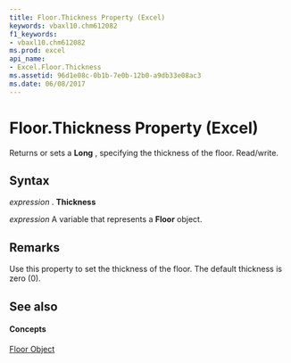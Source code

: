 ```yaml
---
title: Floor.Thickness Property (Excel)
keywords: vbaxl10.chm612082
f1_keywords:
- vbaxl10.chm612082
ms.prod: excel
api_name:
- Excel.Floor.Thickness
ms.assetid: 96d1e08c-0b1b-7e0b-12b0-a9db33e08ac3
ms.date: 06/08/2017
---
```



# Floor.Thickness Property (Excel)

Returns or sets a **Long** , specifying the thickness of the floor. Read/write.


## Syntax

 _expression_ . **Thickness**

 _expression_ A variable that represents a **Floor** object.


## Remarks

Use this property to set the thickness of the floor. The default thickness is zero (0).


## See also


#### Concepts


[Floor Object](floor-object-excel.md)

